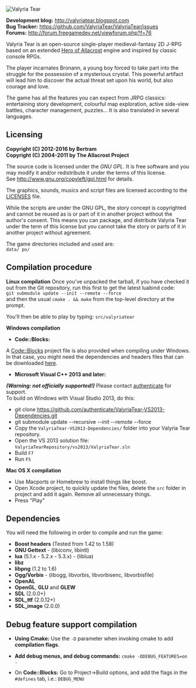 ![Valyria Tear](https://raw.githubusercontent.com/ValyriaTear/ValyriaTear/master/data/boot_menu/valyria_logo.png)

**Development blog:** http://valyriatear.blogspot.com  
**Bug Tracker:** https://github.com/ValyriaTear/ValyriaTear/issues  
**Forums:** http://forum.freegamedev.net/viewforum.php?f=76

Valyria Tear is an open-source single-player medieval-fantasy 2D J-RPG based on an extended [Hero of Allacrost](http://www.allacrost.org/) engine and inspired by classic console RPGs.

The player incarnates Bronann, a young boy forced to take part into the struggle for the possession of a mysterious crystal.
This powerful artifact will lead him to discover the actual threat set upon his world, but also courage and love.

The game has all the features you can expect from JRPG classics: entertaining story development, colourful map exploration, active side-view battles, character management, puzzles... It is also translated in several languages.

## Licensing

**Copyright (C) 2012-2016 by Bertram  
Copyright (C) 2004-2011 by The Allacrost Project**

The source code is licensed under the *GNU GPL*. It is free software and you may modify it and/or redistribute it under the terms of this license.  
See http://www.gnu.org/copyleft/gpl.html for details.

The graphics, sounds, musics and script files are licensed according to the [LICENSES](https://raw.githubusercontent.com/ValyriaTear/ValyriaTear/master/LICENSES) file.

While the scripts are under the GNU GPL, the story concept is copyrighted and cannot be reused as is or part of it in another project without the author's consent.
This means you can package, and distribute Valyria Tear under the term of this license but you cannot take the story or parts of it in another project without agreement.

The game directories included and used are:  
`data/ po/`

## Compilation procedure

**Linux compilation**
Once you've unpacked the tarball, if you have checked it out from the Git repository, run this first to get the latest luabind code:  
`git submodule update --init --remote --force`  
and then the usual `cmake . && make` from the top-level directory at the prompt.

You'll then be able to play by typing: `src/valyriatear`

**Windows compilation**
- **Code::Blocks:**

A [Code::Blocks](http://www.codeblocks.org/) project file is also provided when compiling under Windows.
In that case, you might need the dependencies and headers files that can be downloaded [here](https://sourceforge.net/projects/valyriatear/files/win32-depends/valyriatear-win32-depends-sdl1.2-2014-12-11.zip/download).

- **Microsoft Visual C++ 2013 and later:**

_**(Warning: not officially supported!)**_
Please contact [authenticate](https://github.com/authenticate) for support.  
To build on Windows with Visual Studio 2013, do this:
- git clone https://github.com/authenticate/ValyriaTear-VS2013-Dependencies.git
- git submodule update --recursive --init --remote --force
- Copy the ```ValyriaTear-VS2013-Dependencies/``` folder into your Valyria Tear repository.
- Open the VS 2013 solution file: ```ValyriaTearRepository/vs2013/ValyriaTear.sln```
- Build ```F7```
- Run ```F5```

**Mac OS X compilation**
- Use Macports or Homebrew to install things like boost.
- Open Xcode project, to quickly update the files, delete the `src` folder in project and add it again. Remove all unnecessary things.
- Press "Play"


## Dependencies

You will need the following in order to compile and run the game:

- **Boost headers** (Tested from 1.42 to 1.58)
- **GNU Gettext** - (libiconv, libintl)
- **lua** (5.1.x - 5.2.x - 5.3.x) - (liblua)
- **libz**
- **libpng** (1.2 to 1.6)
- **Ogg/Vorbis** - (libogg, libvorbis, libvorbisenc, libvorbisfile)
- **OpenAL**
- **OpenGL**, **GLU** and **GLEW**
- **SDL** (2.0.0+)
- **SDL_ttf** (2.0.12+)
- **SDL_image** (2.0.0)

## Debug feature support compilation

- **Using Cmake:**
Use the `-D` parameter when invoking cmake to add **compilation flags**.

- **Add debug menus, and debug commands:**
`cmake -DDEBUG_FEATURES=on .`

- On **Code::Blocks:**
Go to Project->Build options, and add the flags in the `#defines` tab, i.e.:
`DEBUG_MENU`
